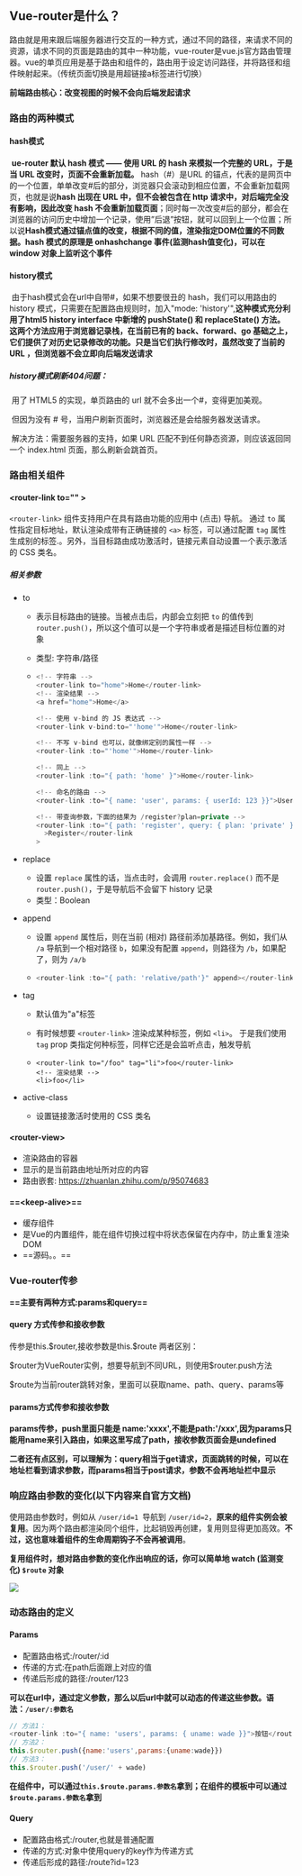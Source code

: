 ## Vue-router是什么？

路由就是用来跟后端服务器进行交互的一种方式，通过不同的路径，来请求不同的资源，请求不同的页面是路由的其中一种功能，vue-router是vue.js官方路由管理器。vue的单页应用是基于路由和组件的，路由用于设定访问路径，并将路径和组件映射起来。（传统页面切换是用超链接a标签进行切换）

**前端路由核心：改变视图的时候不会向后端发起请求**

### 路由的两种模式

#### hash模式

​	**ue-router 默认 hash 模式 —— 使用 URL 的 hash 来模拟一个完整的 URL，于是当 URL 改变时，页面不会重新加载。** hash（#）是URL 的锚点，代表的是网页中的一个位置，单单改变#后的部分，浏览器只会滚动到相应位置，不会重新加载网页，也就是说**hash 出现在 URL 中，但不会被包含在 http 请求中，对后端完全没有影响，因此改变 hash 不会重新加载页面**；同时每一次改变#后的部分，都会在浏览器的访问历史中增加一个记录，使用”后退”按钮，就可以回到上一个位置；所以说**Hash模式通过锚点值的改变，根据不同的值，渲染指定DOM位置的不同数据。hash 模式的原理是 onhashchange 事件(监测hash值变化)，可以在 window 对象上监听这个事件**

#### history模式

​	由于hash模式会在url中自带#，如果不想要很丑的 hash，我们可以用路由的 history 模式，只需要在配置路由规则时，加入"mode: 'history'",**这种模式充分利用了html5 history interface 中新增的 pushState() 和 replaceState() 方法。这两个方法应用于浏览器记录栈，在当前已有的 back、forward、go 基础之上，它们提供了对历史记录修改的功能。只是当它们执行修改时，虽然改变了当前的 URL ，但浏览器不会立即向后端发送请求**

##### history模式刷新404问题：

​	用了 HTML5 的实现，单页路由的 url 就不会多出一个#，变得更加美观。

​	但因为没有 # 号，当用户刷新页面时，浏览器还是会给服务器发送请求。

​	解决方法：需要服务器的支持，如果 URL 匹配不到任何静态资源，则应该返回同一个 index.html 页面，那么刷新会跳首页。

### 路由相关组件

#### \<router-link   to="" \>

`<router-link>` 组件支持用户在具有路由功能的应用中 (点击) 导航。 通过 `to` 属性指定目标地址，默认渲染成带有正确链接的 `<a>` 标签，可以通过配置 `tag` 属性生成别的标签.。另外，当目标路由成功激活时，链接元素自动设置一个表示激活的 CSS 类名。

##### 相关参数

- to 

  - 表示目标路由的链接。当被点击后，内部会立刻把 `to` 的值传到 `router.push()`，所以这个值可以是一个字符串或者是描述目标位置的对象

  - 类型: 字符串/路径

  - ```javascript
    <!-- 字符串 -->
    <router-link to="home">Home</router-link>
    <!-- 渲染结果 -->
    <a href="home">Home</a>
    
    <!-- 使用 v-bind 的 JS 表达式 -->
    <router-link v-bind:to="'home'">Home</router-link>
    
    <!-- 不写 v-bind 也可以，就像绑定别的属性一样 -->
    <router-link :to="'home'">Home</router-link>
    
    <!-- 同上 -->
    <router-link :to="{ path: 'home' }">Home</router-link>
    
    <!-- 命名的路由 -->
    <router-link :to="{ name: 'user', params: { userId: 123 }}">User</router-link>
    
    <!-- 带查询参数，下面的结果为 /register?plan=private -->
    <router-link :to="{ path: 'register', query: { plan: 'private' }}"
      >Register</router-link
    >
    ```

- replace

  - 设置 `replace` 属性的话，当点击时，会调用 `router.replace()` 而不是 `router.push()`，于是导航后不会留下 history 记录
  - 类型：Boolean

- append

  - 设置 `append` 属性后，则在当前 (相对) 路径前添加基路径。例如，我们从 `/a` 导航到一个相对路径 `b`，如果没有配置 `append`，则路径为 `/b`，如果配了，则为 `/a/b`

  - ```javascript
    <router-link :to="{ path: 'relative/path'}" append></router-link>
    ```

- tag

  - 默认值为"a"标签

  - 有时候想要 `<router-link>` 渲染成某种标签，例如 `<li>`。 于是我们使用 `tag` prop 类指定何种标签，同样它还是会监听点击，触发导航

  - ```javas
    <router-link to="/foo" tag="li">foo</router-link>
    <!-- 渲染结果 -->
    <li>foo</li>
    ```

    

- active-class

  - 设置链接激活时使用的 CSS 类名

#### \<router-view\>

- 渲染路由的容器
- 显示的是当前路由地址所对应的内容
- 路由嵌套: https://zhuanlan.zhihu.com/p/95074683

#### ==\<keep-alive\>==

- 缓存组件
- 是Vue的内置组件，能在组件切换过程中将状态保留在内存中，防止重复渲染DOM
- ==源码。。==

### Vue-router传参

**==主要有两种方式:params和query==**

#### query 方式传参和接收参数

传参是this.\$router,接收参数是this.​\$route 两者区别：

\$router为VueRouter实例，想要导航到不同URL，则使用$router.push方法

\$route为当前router跳转对象，里面可以获取name、path、query、params等

#### params方式传参和接收参数

**params传参，push里面只能是 name:'xxxx',不能是path:'/xxx',因为params只能用name来引入路由，如果这里写成了path，接收参数页面会是undefined**

**二者还有点区别，可以理解为：query相当于get请求，页面跳转的时候，可以在地址栏看到请求参数，而params相当于post请求，参数不会再地址栏中显示**

### 响应路由参数的变化(以下内容来自官方文档)

使用路由参数时，例如从 `/user/id=1 `导航到 `/user/id=2`，**原来的组件实例会被复用**。因为两个路由都渲染同个组件，比起销毁再创建，复用则显得更加高效。**不过，这也意味着组件的生命周期钩子不会再被调用**。

**复用组件时，想对路由参数的变化作出响应的话，你可以简单地 watch (监测变化) `$route` 对象**

![](E:\Typra文档\img\Snipaste_2020-11-28_22-08-42.PNG)

### 动态路由的定义

#### Params

- 配置路由格式:/router/:id
- 传递的方式:在path后面跟上对应的值
-  传递后形成的路径:/router/123

**可以在url中，通过定义参数，那么以后url中就可以动态的传递这些参数。语法：`/user/:参数名`**

```javascript
// 方法1：
<router-link :to="{ name: 'users', params: { uname: wade }}">按钮</router-link>
// 方法2：
this.$router.push({name:'users',params:{uname:wade}})
// 方法3：
this.$router.push('/user/' + wade)
```

**在组件中，可以通过`this.$route.params.参数名`拿到；在组件的模板中可以通过`$route.params.参数名`拿到**

#### Query

- 配置路由格式:/router,也就是普通配置
-   传递的方式:对象中使用query的key作为传递方式
-   传递后形成的路径:/route?id=123